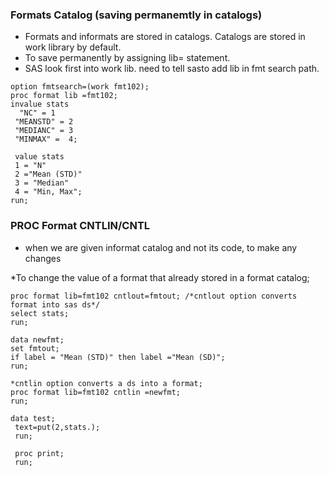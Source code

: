 ### Formats Catalog (saving permanemtly in catalogs)

* Formats and informats are stored in catalogs. Catalogs are stored in work library by default. 
* To save permanently by assigning lib= statement.
* SAS look first into work lib. need to tell sasto add lib in fmt search path.

```sas
option fmtsearch=(work fmt102);
proc format lib =fmt102;
invalue stats
  "NC" = 1
 "MEANSTD" = 2
 "MEDIANC" = 3
 "MINMAX" =  4;

 value stats
 1 = "N"
 2 ="Mean (STD)"
 3 = "Median"
 4 = "Min, Max";
run;
```

### PROC Format CNTLIN/CNTL
* when we are given informat catalog and not its code, to make any changes


*To change the value of a format that already stored in a format catalog;
```sas
proc format lib=fmt102 cntlout=fmtout; /*cntlout option converts format into sas ds*/ 
select stats;
run;

data newfmt;
set fmtout;
if label = "Mean (STD)" then label ="Mean (SD)";
run;

*cntlin option converts a ds into a format;
proc format lib=fmt102 cntlin =newfmt;
run;

data test;
 text=put(2,stats.);
 run;
 
 proc print;
 run;
